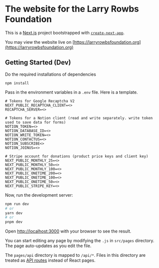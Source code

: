 
# The website for the Larry Rowbs Foundation
This is a [Next.js](https://nextjs.org/) project bootstrapped with [`create-next-app`](https://github.com/vercel/next.js/tree/canary/packages/create-next-app).

You may view the website live on [https://larryrowbsfoundation.org](https://larryrowbsfoundation.org)

## Getting Started (Dev)

Do the required installations of dependencies
```
npm install
```

Pass in the environment variables in a ```.env``` file. Here is a template.

```
# Tokens for Google Recaptcha V2
NEXT_PUBLIC_RECAPTCHA_CLIENT=<>
RECAPTCHA_SERVER=<>

# Tokens for a Notion client (read and write separately. write token used to save data for forms)
NOTION_TOKEN=<>
NOTION_DATABASE_ID=<>
NOTION_WRITE_TOKEN=<>
NOTION_CONTACTUS=<>
NOTION_SUBSCRIBE<>
NOTION_JOINUS=<>

# Stripe account for donations (product price keys and client key)
NEXT_PUBLIC_MONTHLY_25=<>
NEXT_PUBLIC_MONTHLY_50=<>
NEXT_PUBLIC_MONTHLY_100=<>
NEXT_PUBLIC_ONETIME_200=<>
NEXT_PUBLIC_ONETIME_100=<>
NEXT_PUBLIC_ONETIME_50=<>
NEXT_PUBLIC_STRIPE_KEY=<>
```

Now, run the development server:

```bash
npm run dev
# or
yarn dev
# or
pnpm dev
```

Open [http://localhost:3000](http://localhost:3000) with your browser to see the result.

You can start editing any page by modifying the `.js` in `src/pages` directory. The page auto-updates as you edit the file.

The `pages/api` directory is mapped to `/api/*`. Files in this directory are treated as [API routes](https://nextjs.org/docs/api-routes/introduction) instead of React pages.
